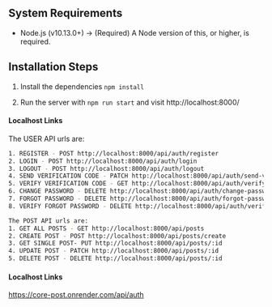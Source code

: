 ## System Requirements

- Node.js (v10.13.0+) -> (Required) A Node version of this, or higher, is required.

## Installation Steps

1. Install the dependencies `npm install`

2. Run the server with `npm run start` and visit http://localhost:8000/
  
#### Localhost Links

The USER API urls are:
```bash
1. REGISTER - POST http://localhost:8000/api/auth/register
2. LOGIN - POST http://localhost:8000/api/auth/login
3. LOGOUT - POST http://localhost:8000/api/auth/logout
4. SEND VERIFICATION CODE - PATCH http://localhost:8000/api/auth/send-verification-code
5. VERIFY VERIFICATION CODE - GET http://localhost:8000/api/auth/verify-verification-code
6. CHANGE PASSWORD - DELETE http://localhost:8000/api/auth/change-password
7. FORGOT PASSWORD - DELETE http://localhost:8000/api/auth/forgot-password
8. VERIFY FORGOT PASSWORD - DELETE http://localhost:8000/api/auth/verify-forgot-password
```
```bash
The POST API urls are:
1. GET ALL POSTS - GET http://localhost:8000/api/posts
2. CREATE POST - POST http://localhost:8000/api/posts/create
3. GET SINGLE POST- PUT http://localhost:8000/api/posts/:id
4. UPDATE POST - PATCH http://localhost:8000/api/posts/:id
5. DELETE POST - DELETE http://localhost:8000/api/posts/:id
```
#### Localhost Links
https://core-post.onrender.com/api/auth
